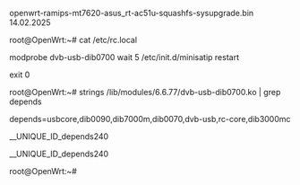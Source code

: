openwrt-ramips-mt7620-asus_rt-ac51u-squashfs-sysupgrade.bin 14.02.2025


root@OpenWrt:~# cat /etc/rc.local 

modprobe dvb-usb-dib0700
wait 5
/etc/init.d/minisatip restart

exit 0



root@OpenWrt:~#  strings /lib/modules/6.6.77/dvb-usb-dib0700.ko | grep depends

depends=usbcore,dib0090,dib7000m,dib0070,dvb-usb,rc-core,dib3000mc

__UNIQUE_ID_depends240

__UNIQUE_ID_depends240

root@OpenWrt:~# 
